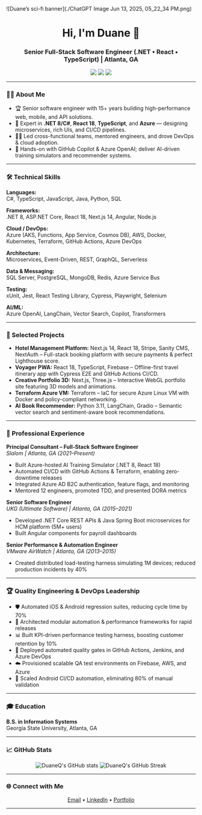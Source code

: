 <!-- Banner -->
![Duane’s sci-fi banner](./ChatGPT Image Jun 13, 2025, 05_22_34 PM.png)

<h1 align="center">Hi, I'm Duane 👋</h1>
<h3 align="center">Senior Full-Stack Software Engineer (.NET • React • TypeScript) | Atlanta, GA</h3>

<p align="center">
  <a href="mailto:DuaneQHodges@gmail.com"><img src="https://img.shields.io/badge/email-DuaneQHodges@gmail.com-blue?style=flat-square&logo=gmail"></a>
  <a href="https://www.linkedin.com/in/duane-hodges-904a3968"><img src="https://img.shields.io/badge/LinkedIn-Duane%20Hodges-blue?style=flat-square&logo=linkedin"></a>
  <a href="https://duaneq.github.io/NextJs-Portfolio/"><img src="https://img.shields.io/badge/Portfolio-duaneq.github.io-informational?style=flat-square&logo=github"></a>
</p>

---

### 👨‍💻 About Me

- 🏆 Senior software engineer with 15+ years building high-performance web, mobile, and API solutions.
- 🤖 Expert in **.NET 8/C#**, **React 18**, **TypeScript**, and **Azure** — designing microservices, rich UIs, and CI/CD pipelines.
- 👨‍🏫 Led cross-functional teams, mentored engineers, and drove DevOps & cloud adoption.
- 🧠 Hands-on with GitHub Copilot & Azure OpenAI; deliver AI-driven training simulators and recommender systems.

---

### 🛠️ Technical Skills

**Languages:**  
C#, TypeScript, JavaScript, Java, Python, SQL

**Frameworks:**  
.NET 8, ASP.NET Core, React 18, Next.js 14, Angular, Node.js

**Cloud / DevOps:**  
Azure (AKS, Functions, App Service, Cosmos DB), AWS, Docker, Kubernetes, Terraform, GitHub Actions, Azure DevOps

**Architecture:**  
Microservices, Event-Driven, REST, GraphQL, Serverless

**Data & Messaging:**  
SQL Server, PostgreSQL, MongoDB, Redis, Azure Service Bus

**Testing:**  
xUnit, Jest, React Testing Library, Cypress, Playwright, Selenium

**AI/ML:**  
Azure OpenAI, LangChain, Vector Search, Copilot, Transformers

---

### 🚀 Selected Projects

- **Hotel Management Platform:** Next.js 14, React 18, Stripe, Sanity CMS, NextAuth – Full-stack booking platform with secure payments & perfect Lighthouse score.
- **Voyager PWA:** React 18, TypeScript, Firebase – Offline-first travel itinerary app with Cypress E2E and GitHub Actions CI/CD.
- **Creative Portfolio 3D:** Next.js, Three.js – Interactive WebGL portfolio site featuring 3D models and animations.
- **Terraform Azure VM:** Terraform – IaC for secure Azure Linux VM with Docker and policy-compliant networking.
- **AI Book Recommender:** Python 3.11, LangChain, Gradio – Semantic vector search and sentiment-aware book recommendations.

---

### 💼 Professional Experience

**Principal Consultant – Full‑Stack Software Engineer**  
_Slalom | Atlanta, GA (2021–Present)_  
- Built Azure-hosted AI Training Simulator (.NET 8, React 18)
- Automated CI/CD with GitHub Actions & Terraform, enabling zero-downtime releases
- Integrated Azure AD B2C authentication, feature flags, and monitoring
- Mentored 12 engineers, promoted TDD, and presented DORA metrics

**Senior Software Engineer**  
_UKG (Ultimate Software) | Atlanta, GA (2015–2021)_  
- Developed .NET Core REST APIs & Java Spring Boot microservices for HCM platform (5M+ users)
- Built Angular components for payroll dashboards

**Senior Performance & Automation Engineer**  
_VMware AirWatch | Atlanta, GA (2013–2015)_  
- Created distributed load-testing harness simulating 1M devices; reduced production incidents by 40%

---

### 🏆 Quality Engineering & DevOps Leadership

- 🛡️ Automated iOS & Android regression suites, reducing cycle time by 70%
- 🧩 Architected modular automation & performance frameworks for rapid releases
- 📊 Built KPI-driven performance testing harness, boosting customer retention by 10%
- 🚀 Deployed automated quality gates in GitHub Actions, Jenkins, and Azure DevOps
- ☁️ Provisioned scalable QA test environments on Firebase, AWS, and Azure
- 🤖 Scaled Android CI/CD automation, eliminating 80% of manual validation

---

### 🎓 Education

**B.S. in Information Systems**  
Georgia State University, Atlanta, GA

---

### 📈 GitHub Stats

<p align="center">
  <img src="https://github-readme-stats.vercel.app/api?username=DuaneQ&show_icons=true&theme=react" alt="DuaneQ's GitHub stats" />
  <img src="https://github-readme-streak-stats.herokuapp.com/?user=DuaneQ&theme=react" alt="DuaneQ's GitHub Streak" />
</p>

---

### 🌐 Connect with Me

<p align="center">
  <a href="mailto:DuaneQHodges@gmail.com">Email</a> •
  <a href="https://www.linkedin.com/in/duane-hodges-904a3968">LinkedIn</a> •
  <a href="https://duaneq.github.io/NextJs-Portfolio/">Portfolio</a>
</p>

---

<!-- Optionally add fun facts, a quote, or a call-to-action here! -->
